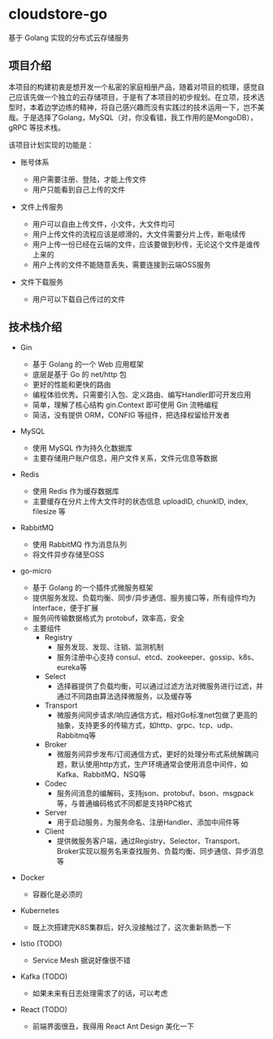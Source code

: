 # cloudstore-go
基于 Golang 实现的分布式云存储服务

## 项目介绍

本项目的构建初衷是想开发一个私密的家庭相册产品，随着对项目的梳理，感觉自己应该先做一个独立的云存储项目，于是有了本项目的初步规划。在立项，技术选型时，本着边学边练的精神，将自己感兴趣而没有实践过的技术运用一下，岂不美哉。于是选择了Golang，MySQL（对，你没看错，我工作用的是MongoDB），gRPC 等技术栈。

该项目计划实现的功能是：

- 账号体系
  - 用户需要注册、登陆，才能上传文件
  - 用户只能看到自己上传的文件

- 文件上传服务
  - 用户可以自由上传文件，小文件，大文件均可
  - 用户上传文件的流程应该是顺滑的，大文件需要分片上传，断电续传
  - 用户上传一份已经在云端的文件，应该要做到秒传，无论这个文件是谁传上来的
  - 用户上传的文件不能随意丢失，需要连接到云端OSS服务

- 文件下载服务
  - 用户可以下载自己传过的文件

## 技术栈介绍

- Gin
  - 基于 Golang 的一个 Web 应用框架
  - 底层是基于 Go 的 net/http 包
  - 更好的性能和更快的路由
  - 编程体验优秀。只需要引入包、定义路由、编写Handler即可开发应用
  - 简单，理解了核心结构 gin.Context 即可使用 Gin 流畅编程
  - 简洁，没有提供 ORM，CONFIG 等组件，把选择权留给开发者

- MySQL
  - 使用 MySQL 作为持久化数据库
  - 主要存储用户账户信息，用户文件关系，文件元信息等数据

- Redis
  - 使用 Redis 作为缓存数据库
  - 主要缓存在分片上传大文件时的状态信息 uploadID, chunkID, index, filesize 等

- RabbitMQ
  - 使用 RabbitMQ 作为消息队列
  - 将文件异步存储至OSS

- go-micro
  - 基于 Golang 的一个插件式微服务框架
  - 提供服务发现、负载均衡、同步/异步通信、服务接口等，所有组件均为 Interface，便于扩展
  - 服务间传输数据格式为 protobuf，效率高，安全
  - 主要组件
    - Registry 
      - 服务发现、发现、注销、监测机制
      - 服务注册中心支持 consul、etcd、zookeeper、gossip、k8s、eureka等
    - Select
      - 选择器提供了负载均衡，可以通过过滤方法对微服务进行过滤，并通过不同路由算法选择微服务，以及缓存等
    - Transport
      - 微服务间同步请求/响应通信方式，相对Go标准net包做了更高的抽象，支持更多的传输方式，如http、grpc、tcp、udp、Rabbitmq等
    - Broker
      - 微服务间异步发布/订阅通信方式，更好的处理分布式系统解耦问题，默认使用http方式，生产环境通常会使用消息中间件，如Kafka、RabbitMQ、NSQ等
    - Codec
      - 服务间消息的编解码，支持json、protobuf、bson、msgpack等，与普通编码格式不同都是支持RPC格式
    - Server
      - 用于启动服务，为服务命名、注册Handler、添加中间件等
    - Client
      - 提供微服务客户端，通过Registry、Selector、Transport、Broker实现以服务名来查找服务、负载均衡、同步通信、异步消息等

- Docker
  - 容器化是必须的

- Kubernetes
  - 既上次搭建完K8S集群后，好久没接触过了，这次重新熟悉一下

- Istio (TODO)
  - Service Mesh 据说好像很不错

- Kafka (TODO)
  - 如果未来有日志处理需求了的话，可以考虑

- React (TODO)
  - 前端界面很丑，我得用 React Ant Design 美化一下

